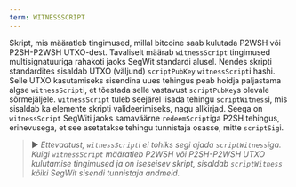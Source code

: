 ```yaml
---
term: WITNESSSCRIPT
---
```


Skript, mis määratleb tingimused, millal bitcoine saab kulutada P2WSH või P2SH-P2WSH UTXO-dest. Tavaliselt määrab `witnessScript` tingimused multisignatuuriga rahakoti jaoks SegWit standardi alusel. Nendes skripti standardites sisaldab UTXO (väljund) `scriptPubKey` `witnessScript`i hashi. Selle UTXO kasutamiseks sisendina uues tehingus peab hoidja paljastama algse `witnessScript`i, et tõestada selle vastavust `scriptPubKey`s olevale sõrmejäljele. `witnessScript` tuleb seejärel lisada tehingu `scriptWitness`i, mis sisaldab ka elemente skripti valideerimiseks, nagu allkirjad. Seega on `witnessScript` SegWiti jaoks samaväärne `redeemScript`iga P2SH tehingus, erinevusega, et see asetatakse tehingu tunnistaja osasse, mitte `scriptSig`i.

> ► *Ettevaatust, `witnessScript`i ei tohiks segi ajada `scriptWitness`iga. Kuigi `witnessScript` määratleb P2WSH või P2SH-P2WSH UTXO kulutamise tingimused ja on iseseisev skript, sisaldab `scriptWitness` kõiki SegWit sisendi tunnistaja andmeid.*